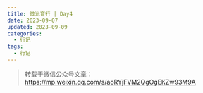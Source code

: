 ```yaml
---
title: 微光育行 | Day4
date: 2023-09-07
updated: 2023-09-09
categories:
  - 行记
tags:
  - 行记
---
```


> 转载于微信公众号文章：https://mp.weixin.qq.com/s/aoRYjFVM2QgOgEKZw93M9A
